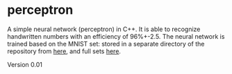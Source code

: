 # perceptron

A simple neural network (perceptron) in C++. It is able to recognize handwritten numbers with an efficiency of 96%+-2.5. The neural network is trained based on the MNIST set: stored in a separate directory of the repository from <a href = 'https://github.com/makeyourownneuralnetwork/makeyourownneuralnetwork/tree/master/mnist_dataset'>here</a>, and full sets <a href='https://pjreddie.com/projects/mnist-in-csv/'>here</a>.

Version 0.01
